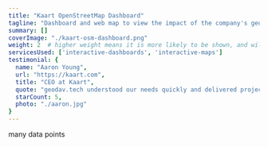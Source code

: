 ```yaml
---
title: "Kaart OpenStreetMap Dashboard"
tagline: "Dashboard and web map to view the impact of the company's geospatial data editing activity at a glance."
summary: []
coverImage: "./kaart-osm-dashboard.png"
weight: 2  # higher weight means it is more likely to be shown, and will be shown first
servicesUsed: ['interactive-dashboards', 'interactive-maps']
testimonial: {
  name: "Aaron Young",
  url: "https://kaart.com",
  title: "CEO at Kaart",
  quote: "geodav.tech understood our needs quickly and delivered projects on time and within budget. 100% I would work with them again!",
  starCount: 5,
  photo: "./aaron.jpg"
}
---
```

many data points
